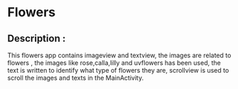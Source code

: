 # Flowers
## Description :
This flowers app contains imageview and textview,
the images are related to flowers ,
the images like rose,calla,lilly and uvflowers has been used,
the text is written to identify what type of flowers they are,
scrollview is used to scroll the images and texts in the MainActivity.
